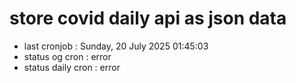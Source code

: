 # store covid daily api as json data

- last cronjob : Sunday, 20 July 2025 01:45:03
- status og cron : error
- status daily cron : error
      
      